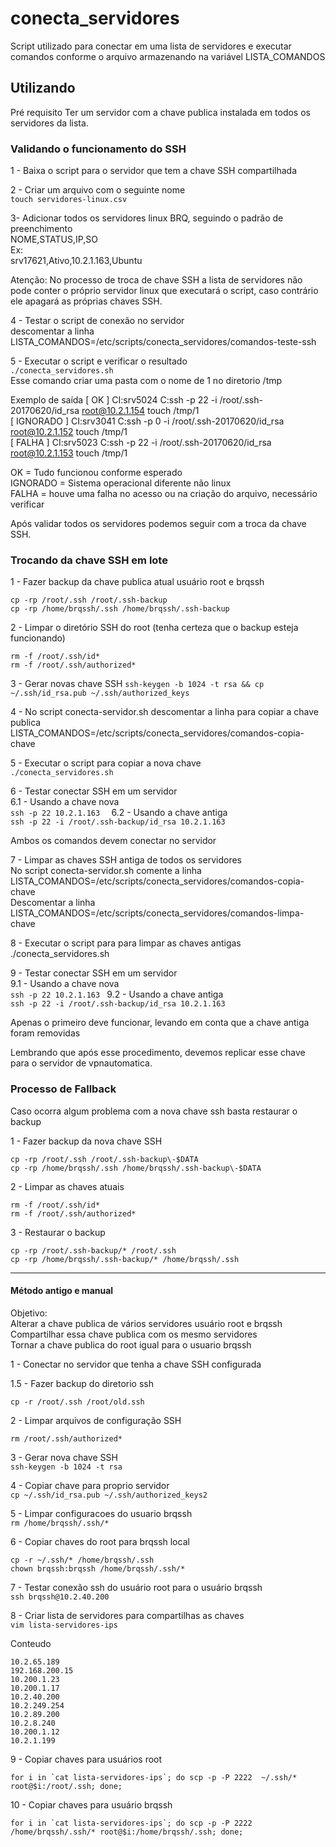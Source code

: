 # conecta_servidores
Script utilizado para conectar em uma lista de servidores e executar comandos conforme o arquivo armazenando na variável LISTA_COMANDOS

## Utilizando
Pré requisito
Ter um servidor com a chave publica instalada em todos os servidores da lista.

### Validando o funcionamento do SSH  
1 - Baixa o script para o servidor que tem a chave SSH compartilhada  

2 - Criar um arquivo com o seguinte nome  
```touch servidores-linux.csv```

3- Adicionar todos os servidores linux BRQ, seguindo o padrão de preenchimento  
NOME,STATUS,IP,SO  
Ex:  
srv17621,Ativo,10.2.1.163,Ubuntu  

Atenção: No processo de troca de chave SSH a lista de servidores não pode conter o próprio servidor linux que executará o script, caso contrário ele apagará as próprias chaves SSH.  
  
4 - Testar o script de conexão no servidor  
descomentar a linha  
LISTA_COMANDOS=/etc/scripts/conecta_servidores/comandos-teste-ssh  

5 - Executar o script e verificar o resultado  
```./conecta_servidores.sh```  
Esse comando criar uma pasta com o nome de 1 no diretorio /tmp  

Exemplo de saída
[ OK ] CI:srv5024 C:ssh -p 22 -i /root/.ssh-20170620/id_rsa root@10.2.1.154 touch /tmp/1  
[ IGNORADO ] CI:srv3041 C:ssh -p 0 -i /root/.ssh-20170620/id_rsa root@10.2.1.152 touch /tmp/1  
[ FALHA ] CI:srv5023 C:ssh -p 22 -i /root/.ssh-20170620/id_rsa root@10.2.1.153 touch /tmp/1  

OK = Tudo funcionou conforme esperado  
IGNORADO = Sistema operacional diferente não linux  
FALHA = houve uma falha no acesso ou na criação do arquivo, necessário verificar  
 
Após validar todos os servidores podemos seguir com a troca da chave SSH.  

### Trocando da chave SSH em lote   
1 - Fazer backup da chave publica atual usuário root e brqssh  
```
cp -rp /root/.ssh /root/.ssh-backup  
cp -rp /home/brqssh/.ssh /home/brqssh/.ssh-backup  
```

2 - Limpar o diretório SSH do root (tenha certeza que o backup esteja funcionando)  
```
rm -f /root/.ssh/id*  
rm -f /root/.ssh/authorized*  
```

3 - Gerar novas chave SSH
```ssh-keygen -b 1024 -t rsa && cp ~/.ssh/id_rsa.pub ~/.ssh/authorized_keys  ```

4 - No script conecta-servidor.sh descomentar a linha para copiar a chave publica  
LISTA_COMANDOS=/etc/scripts/conecta_servidores/comandos-copia-chave  

5 - Executar o script para copiar a nova chave  
```./conecta_servidores.sh ``` 

6 - Testar conectar SSH em um servidor  
6.1 - Usando a chave nova  
```ssh -p 22 10.2.1.163  ```
6.2 - Usando a chave antiga  
```ssh -p 22 -i /root/.ssh-backup/id_rsa 10.2.1.163 ``` 

Ambos os comandos devem conectar no servidor  

7 - Limpar as chaves SSH antiga de todos os servidores  
No script conecta-servidor.sh comente a linha  
LISTA_COMANDOS=/etc/scripts/conecta_servidores/comandos-copia-chave  
Descomentar a linha  
LISTA_COMANDOS=/etc/scripts/conecta_servidores/comandos-limpa-chave  

8 - Executar o script para para limpar as chaves antigas  
./conecta_servidores.sh  

9 - Testar conectar SSH em um servidor  
9.1 - Usando a chave nova  
```ssh -p 22 10.2.1.163 ```
9.2 - Usando a chave antiga  
```ssh -p 22 -i /root/.ssh-backup/id_rsa 10.2.1.163```  

Apenas o primeiro deve funcionar, levando em conta que a chave antiga foram removidas  

Lembrando que após esse procedimento, devemos replicar esse chave para o servidor de vpnautomatica.  

### Processo de Fallback  
Caso ocorra algum problema com a nova chave ssh basta restaurar o backup  

1 - Fazer backup da nova chave SSH  
```
cp -rp /root/.ssh /root/.ssh-backup\-$DATA  
cp -rp /home/brqssh/.ssh /home/brqssh/.ssh-backup\-$DATA  
```

2 - Limpar as chaves atuais  

```
rm -f /root/.ssh/id*  
rm -f /root/.ssh/authorized*  
```

3 - Restaurar o backup  
```
cp -rp /root/.ssh-backup/* /root/.ssh  
cp -rp /home/brqssh/.ssh-backup/* /home/brqssh/.ssh  
```

---

#### Método antigo e manual

Objetivo:  
Alterar a chave publica de vários servidores usuário root e brqssh  
Compartilhar essa chave publica com os mesmo servidores  
Tornar a chave publica do root igual para o usuario brqssh  

1 - Conectar no servidor que tenha a chave SSH configurada  

1.5 - Fazer backup do diretorio ssh  

```
cp -r /root/.ssh /root/old.ssh
```

2 - Limpar arquivos de configuração SSH  
```rm /root/.ssh/id*  
rm /root/.ssh/authorized* 
```

3 - Gerar nova chave SSH  
```ssh-keygen -b 1024 -t rsa ``` 

4 - Copiar chave para proprio servidor  
```cp ~/.ssh/id_rsa.pub ~/.ssh/authorized_keys2  ```

5 - Limpar configuracoes do usuario brqssh  
```rm /home/brqssh/.ssh/*  ```

6 - Copiar chaves do root para brqssh local  
```
cp -r ~/.ssh/* /home/brqssh/.ssh  
chown brqssh:brqssh /home/brqssh/.ssh/*
```  

7 - Testar conexão ssh do usuário root para o usuário brqssh  
```ssh brqssh@10.2.40.200 ``` 

8 - Criar lista de servidores para compartilhas as chaves  
```vim lista-servidores-ips  ```

Conteudo  
```
10.2.65.189  
192.168.200.15  
10.200.1.23  
10.200.1.17  
10.2.40.200  
10.2.249.254  
10.2.89.200  
10.2.8.240  
10.200.1.12  
10.2.1.199 
```

9 - Copiar chaves para usuários root  
```
for i in `cat lista-servidores-ips`; do scp -p -P 2222  ~/.ssh/* root@$i:/root/.ssh; done; 
``` 

10 - Copiar chaves para usuário brqssh  
```
for i in `cat lista-servidores-ips`; do scp -p -P 2222  /home/brqssh/.ssh/* root@$i:/home/brqssh/.ssh; done; 
```
